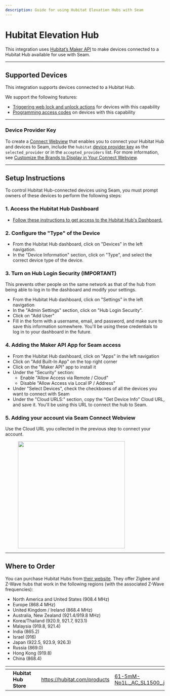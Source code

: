 ```yaml
---
description: Guide for using Hubitat Elevation Hubs with Seam
---
```


# Hubitat Elevation Hub

This integration uses [Hubitat’s Maker API](https://docs2.hubitat.com/en/apps/maker-api) to make devices connected to a Hubitat Hub available for use with Seam.

***

## Supported Devices

This integration supports devices connected to a Hubitat Hub.

We support the following features:

* [Triggering web lock and unlock actions](../products/smart-locks/lock-and-unlock.md) for devices with this capability
* [Programming access codes](../products/smart-locks/access-codes/) on devices with this capability

***

### Device Provider Key

To create a [Connect Webview](../core-concepts/connect-webviews/) that enables you to connect your Hubitat Hub and devices to Seam, include the `hubitat` [device provider key](../api-clients/connect_webviews/#device-provider-keys) as the `selected_provider` or in the `accepted_providers` list. For more information, see [Customize the Brands to Display in Your Connect Webview](../core-concepts/connect-webviews/customizing-connect-webviews.md#customize-the-brands-to-display-in-your-connect-webviews).

***

## Setup Instructions

To control Hubitat Hub-connected devices using Seam, you must prompt owners of these devices to perform the following steps:

### 1. Access the Hubitat Hub Dashboard

* [Follow these instructions to get access to the Hubitat Hub's Dashboard.](https://docs2.hubitat.com/getting-started/registration-and-setup)

### 2. Configure the "Type" of the Device

* From the Hubitat Hub dashboard, click on "Devices" in the left navigation.
* In the "Device Information" section, click on "Type", and select the correct device type of the device.

### 3. Turn on Hub Login Security (IMPORTANT)

This prevents other people on the same network as that of the hub from being able to log in to the dashboard and modify your settings.

* From the Hubitat Hub dashboard, click on "Settings" in the left navigation
* In the "Admin Settings" section, click on "Hub Login Security".
* Click on "Add User"
* Fill in the form with a username, email, and password, and make sure to save this information somewhere. You'll be using these credentials to log in to your dashboard in the future.

### 4.  Adding the Maker API App for Seam access

* From the Hubitat Hub dashboard, click on "Apps" in the left navigation
* Click on "Add Built-In App" on the top right corner
* Click on the "Maker API" app to install it
* Under the "Security" section:
  * Enable "Allow Access via Remote / Cloud"
  * Disable "Allow Access via Local IP / Address"
* Under "Select Devices", check the checkboxes of all the devices you want to connect with Seam
* Under the "Cloud URLS:" section, copy the "Get Device Info" Cloud URL, and save it. You'll be using this URL to connect the hub to Seam.

### 5. Adding your account via Seam Connect Webview

Use the Cloud URL you collected in the previous step to connect your account.

<figure><img src="../.gitbook/assets/Screen Shot 2023-07-06 at 5.19.49 PM (2).png" alt="" width="338"><figcaption></figcaption></figure>

***

## Where to Order

You can purchase Hubitat Hubs from [their website](https://hubitat.com/products). They offer Zigbee and Z-Wave hubs that work in the following regions (with the associated Z-Wave frequencies):

* North America and United States (908.4 MHz)
* Europe (868.4 MHz)
* United Kingdom / Ireland (868.4 MHz)
* Australia, New Zealand (921.4/919.8 MHz)
* Korea/Thailand (920.9, 921.7, 923.1)
* Malaysia (919.8, 921.4)
* India (865.2)
* Israel (916)
* Japan (922.5, 923.9, 926.3)
* Russia (869.0)
* Hong Kong (919.8)
* China (868.4)

<table data-card-size="large" data-view="cards"><thead><tr><th></th><th></th><th></th><th data-hidden data-card-target data-type="content-ref"></th><th data-hidden data-card-cover data-type="files"></th></tr></thead><tbody><tr><td></td><td><strong>Hubitat Hub Store</strong></td><td></td><td><a href="https://hubitat.com/products">https://hubitat.com/products</a></td><td><a href="../.gitbook/assets/61-5mM-Np1L._AC_SL1500_.jpg">61-5mM-Np1L._AC_SL1500_.jpg</a></td></tr></tbody></table>
